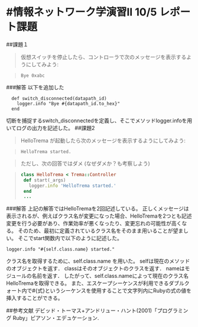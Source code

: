#情報ネットワーク学演習II 10/5 レポート課題
===========

##課題１
>仮想スイッチを停止したら、コントローラで次のメッセージを表示するようにしてみよう:

>```
>Bye 0xabc
>```
###解答
以下を追加した

```
  def switch_disconnected(datapath_id)
    logger.info "Bye #{datapath_id.to_hex}"
  end
```
切断を捕捉するswitch_disconnectedを定義し、そこでメソッドlogger.infoを用いてログの出力を記述した。
##課題2
>HelloTrema が起動したら次のメッセージを表示するようにしてみよう:

>```
>HelloTrema started.
>```

>ただし、次の回答ではダメ (なぜダメか？も考察しよう)

>```ruby
>class HelloTrema < Trema::Controller
>  def start(_args)
>    logger.info 'HelloTrema started.'
>  end
>  ...
>```
###解答
上記の解答ではHelloTremaを2回記述している。
正しくメッセージは表示されるが、例えばクラス名が変更になった場合、HelloTremaを2つとも記述変更を行う必要があり、作業効率が悪くなったり、変更忘れの可能性が高くなる。
そのため、最初に定義されているクラス名をそのまま用いることが望ましい。
そこでstart関数内で以下のように記述した。

```
logger.info "#{self.class.name} started."
```

クラス名を取得するために、self.class.name を用いた。
selfは現在のメソッドのオブジェクトを返す．
classはそのオブジェクトのクラスを返す．
nameはモジュールの名前を返す．
したがって、self.class.nameによって現在のクラス名HelloTremaを取得できる。
また、エスケープシーケンスが利用できるダブルクォート内で#{式}というシーケンスを使用することで文字列内にRubyの式の値を挿入することができる。

##参考文献
デビッド・トーマス+アンドリュー・ハント(2001)「プログラミング Ruby」ピアソン・エデュケーション.


